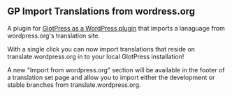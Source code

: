 ## GP Import Translations from wordress.org

A plugin for [GlotPress as a WordPress plugin](https://github.com/GlotPress/GlotPress-WP) that imports a lanaguage from wordpress.org's translation site.

With a single click you can now import translations that reside on translate.wordpress.org in to your local GlotPress installation!

A new "Import from wordpress.org" section will be available in the footer of a translation set page and allow you to import either the development or stable branches from translate.wordpress.org.
